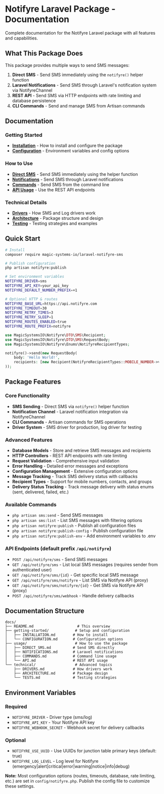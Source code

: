# Notifyre Laravel Package - Documentation

Complete documentation for the Notifyre Laravel package with all features and capabilities.

## What This Package Does

This package provides multiple ways to send SMS messages:

1. **Direct SMS** - Send SMS immediately using the `notifyre()` helper function
2. **Laravel Notifications** - Send SMS through Laravel's notification system via NotifyreChannel
3. **REST API** - Send SMS via HTTP endpoints with rate limiting and database persistence
4. **CLI Commands** - Send and manage SMS from Artisan commands

## Documentation

### Getting Started

- **[Installation](./getting-started/INSTALLATION.md)** - How to install and configure the package
- **[Configuration](./getting-started/CONFIGURATION.md)** - Environment variables and config options

### How to Use

- **[Direct SMS](./usage/DIRECT_SMS.md)** - Send SMS immediately using the helper function
- **[Notifications](./usage/NOTIFICATIONS.md)** - Send SMS through Laravel notifications
- **[Commands](./usage/COMMANDS.md)** - Send SMS from the command line
- **[API Usage](./usage/API.md)** - Use the REST API endpoints

### Technical Details

- **[Drivers](./technical/DRIVERS.md)** - How SMS and Log drivers work
- **[Architecture](./technical/ARCHITECTURE.md)** - Package structure and design
- **[Testing](./technical/TESTS.md)** - Testing strategies and examples

## Quick Start

```bash
# Install
composer require magic-systems-io/laravel-notifyre-sms

# Publish configuration
php artisan notifyre:publish

# Set environment variables
NOTIFYRE_DRIVER=sms
NOTIFYRE_API_KEY=your_api_key
NOTIFYRE_DEFAULT_NUMBER_PREFIX=+1

# Optional HTTP & routes
NOTIFYRE_BASE_URL=https://api.notifyre.com
NOTIFYRE_TIMEOUT=30
NOTIFYRE_RETRY_TIMES=3
NOTIFYRE_RETRY_SLEEP=1
NOTIFYRE_ROUTES_ENABLED=true
NOTIFYRE_ROUTE_PREFIX=notifyre
```

```php
use MagicSystemsIO\Notifyre\DTO\SMS\Recipient;
use MagicSystemsIO\Notifyre\DTO\SMS\RequestBody;
use MagicSystemsIO\Notifyre\Enums\NotifyreRecipientTypes;

notifyre()->send(new RequestBody(
    body: 'Hello World!',
    recipients: [new Recipient(NotifyreRecipientTypes::MOBILE_NUMBER->value, '+1234567890')]
));
```

## Package Features

### Core Functionality

- **SMS Sending** - Direct SMS via `notifyre()` helper function
- **Notification Channel** - Laravel notification integration via NotifyreChannel
- **CLI Commands** - Artisan commands for SMS operations
- **Driver System** - SMS driver for production, log driver for testing

### Advanced Features

- **Database Models** - Store and retrieve SMS messages and recipients
- **HTTP Controllers** - REST API endpoints with rate limiting
- **Request Validation** - Comprehensive input validation
- **Error Handling** - Detailed error messages and exceptions
- **Configuration Management** - Extensive configuration options
- **Message Tracking** - Track SMS delivery status with callbacks
- **Recipient Types** - Support for mobile numbers, contacts, and groups
- **Delivery Status Tracking** - Track message delivery with status enums (sent, delivered, failed, etc.)

### Available Commands

- `php artisan sms:send` - Send SMS messages
- `php artisan sms:list` - List SMS messages with filtering options
- `php artisan notifyre:publish` - Publish all configuration files
- `php artisan notifyre:publish-config` - Publish configuration file
- `php artisan notifyre:publish-env` - Add environment variables to .env

### API Endpoints (default prefix `/api/notifyre`)

- `POST /api/notifyre/sms` - Send SMS messages
- `GET /api/notifyre/sms` - List local SMS messages (requires sender from authenticated user)
- `GET /api/notifyre/sms/{id}` - Get specific local SMS message
- `GET /api/notifyre/sms/notifyre` - List SMS via Notifyre API (proxy)
- `GET /api/notifyre/sms/notifyre/{id}` - Get SMS via Notifyre API (proxy)
- `POST /api/notifyre/sms/webhook` - Handle delivery callbacks

## Documentation Structure

```
docs/
├── README.md                    # This overview
├── getting-started/            # Setup and configuration
│   ├── INSTALLATION.md        # How to install
│   └── CONFIGURATION.md       # Configuration options
├── usage/                      # How to use the package
│   ├── DIRECT_SMS.md          # Send SMS directly
│   ├── NOTIFICATIONS.md       # Laravel notifications
│   ├── COMMANDS.md            # Command line usage
│   └── API.md                 # REST API usage
└── technical/                  # Advanced topics
    ├── DRIVERS.md             # How drivers work
    ├── ARCHITECTURE.md        # Package design
    └── TESTS.md               # Testing strategies
```

## Environment Variables

### Required

- `NOTIFYRE_DRIVER` - Driver type (sms/log)
- `NOTIFYRE_API_KEY` - Your Notifyre API key
- `NOTIFYRE_WEBHOOK_SECRET` - Webhook secret for delivery callbacks

### Optional

- `NOTIFYRE_USE_UUID` - Use UUIDs for junction table primary keys (default: true)
- `NOTIFYRE_LOG_LEVEL` - Log level for Notifyre (emergency|alert|critical|error|warning|notice|info|debug)

**Note:** Most configuration options (routes, timeouts, database, rate limiting, etc.) are set in `config/notifyre.php`.
Publish the config file to customize these settings.
